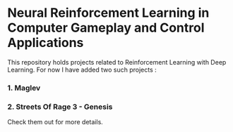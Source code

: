 # Neural Reinforcement Learning in Computer Gameplay and Control Applications

This repository holds projects related to Reinforcement Learning with Deep Learning. 
For now I have added two such projects : 

### 1. Maglev
### 2. Streets Of Rage 3 - Genesis

Check them out for more details. 
